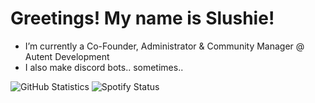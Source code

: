 # Greetings! My name is Slushie!

- I’m currently a Co-Founder, Administrator & Community Manager @ Autent Development
- I also make discord bots.. sometimes..


![GitHub Statistics](https://github-readme-stats.vercel.app/api?username=SIushie&theme=algolia)
![Spotify Status](https://img.shields.io/endpoint?url=https://dev.discordprofiles.me/api/badge/spotify/673477059904929802)
